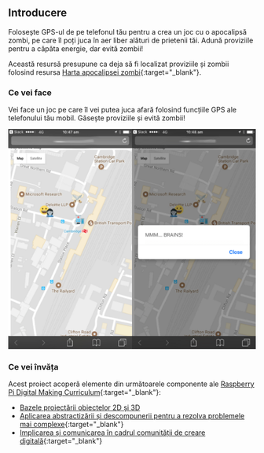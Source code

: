 ## Introducere

Folosește GPS-ul de pe telefonul tău pentru a crea un joc cu o apocalipsă zombi, pe care îl poți juca în aer liber alături de prietenii tăi. Adună proviziile pentru a căpăta energie, dar evită zombii!

Această resursă presupune ca deja să fi localizat proviziile și zombii folosind resursa [Harta apocalipsei zombi](https://projects.raspberrypi.org/ro-RO/projects/zombie-apocalypse-map){:target="_blank"}.

### Ce vei face

Vei face un joc pe care îl vei putea juca afară folosind funcțiile GPS ale telefonului tău mobil. Găsește proviziile și evită zombii!

![Exemplu de joc](images/example-game.png)

### Ce vei învăța

Acest proiect acoperă elemente din următoarele componente ale [Raspberry Pi Digital Making Curriculum](http://rpf.io/curriculum){:target="_blank"}:

+ [Bazele proiectării obiectelor 2D și 3D](https://curriculum.raspberrypi.org/design/creator/)
+ [Aplicarea abstractizării și descompunerii pentru a rezolva problemele mai complexe](https://curriculum.raspberrypi.org/programming/developer/){:target="_blank"}
+ [Implicarea și comunicarea în cadrul comunității de creare digitală](https://curriculum.raspberrypi.org/community-and-sharing/creator/){:target="_blank"}